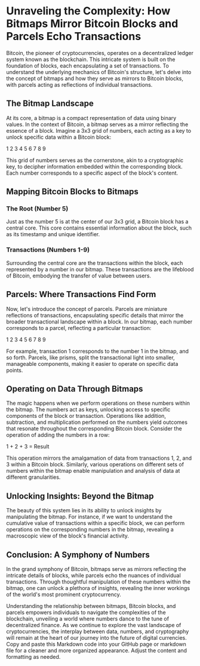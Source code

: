 
# Unraveling the Complexity: How Bitmaps Mirror Bitcoin Blocks and Parcels Echo Transactions

Bitcoin, the pioneer of cryptocurrencies, operates on a decentralized ledger system known as the blockchain. This intricate system is built on the foundation of blocks, each encapsulating a set of transactions. To understand the underlying mechanics of Bitcoin's structure, let's delve into the concept of bitmaps and how they serve as mirrors to Bitcoin blocks, with parcels acting as reflections of individual transactions.

## The Bitmap Landscape

At its core, a bitmap is a compact representation of data using binary values. In the context of Bitcoin, a bitmap serves as a mirror reflecting the essence of a block. Imagine a 3x3 grid of numbers, each acting as a key to unlock specific data within a Bitcoin block:

1 2 3
4 5 6
7 8 9



This grid of numbers serves as the cornerstone, akin to a cryptographic key, to decipher information embedded within the corresponding block. Each number corresponds to a specific aspect of the block's content.

## Mapping Bitcoin Blocks to Bitmaps

### The Root (Number 5)

Just as the number 5 is at the center of our 3x3 grid, a Bitcoin block has a central core. This core contains essential information about the block, such as its timestamp and unique identifier.

### Transactions (Numbers 1-9)

Surrounding the central core are the transactions within the block, each represented by a number in our bitmap. These transactions are the lifeblood of Bitcoin, embodying the transfer of value between users.

## Parcels: Where Transactions Find Form

Now, let's introduce the concept of parcels. Parcels are miniature reflections of transactions, encapsulating specific details that mirror the broader transactional landscape within a block. In our bitmap, each number corresponds to a parcel, reflecting a particular transaction:

1 2 3
4 5 6
7 8 9



For example, transaction 1 corresponds to the number 1 in the bitmap, and so forth. Parcels, like prisms, split the transactional light into smaller, manageable components, making it easier to operate on specific data points.

## Operating on Data Through Bitmaps

The magic happens when we perform operations on these numbers within the bitmap. The numbers act as keys, unlocking access to specific components of the block or transaction. Operations like addition, subtraction, and multiplication performed on the numbers yield outcomes that resonate throughout the corresponding Bitcoin block. Consider the operation of adding the numbers in a row:

1 + 2 + 3 = Result



This operation mirrors the amalgamation of data from transactions 1, 2, and 3 within a Bitcoin block. Similarly, various operations on different sets of numbers within the bitmap enable manipulation and analysis of data at different granularities.

## Unlocking Insights: Beyond the Bitmap

The beauty of this system lies in its ability to unlock insights by manipulating the bitmap. For instance, if we want to understand the cumulative value of transactions within a specific block, we can perform operations on the corresponding numbers in the bitmap, revealing a macroscopic view of the block's financial activity.

## Conclusion: A Symphony of Numbers

In the grand symphony of Bitcoin, bitmaps serve as mirrors reflecting the intricate details of blocks, while parcels echo the nuances of individual transactions. Through thoughtful manipulation of these numbers within the bitmap, one can unlock a plethora of insights, revealing the inner workings of the world's most prominent cryptocurrency.

Understanding the relationship between bitmaps, Bitcoin blocks, and parcels empowers individuals to navigate the complexities of the blockchain, unveiling a world where numbers dance to the tune of decentralized finance. As we continue to explore the vast landscape of cryptocurrencies, the interplay between data, numbers, and cryptography will remain at the heart of our journey into the future of digital currencies.
Copy and paste this Markdown code into your GitHub page or markdown file for a cleaner and more organized appearance. Adjust the content and formatting as needed.
